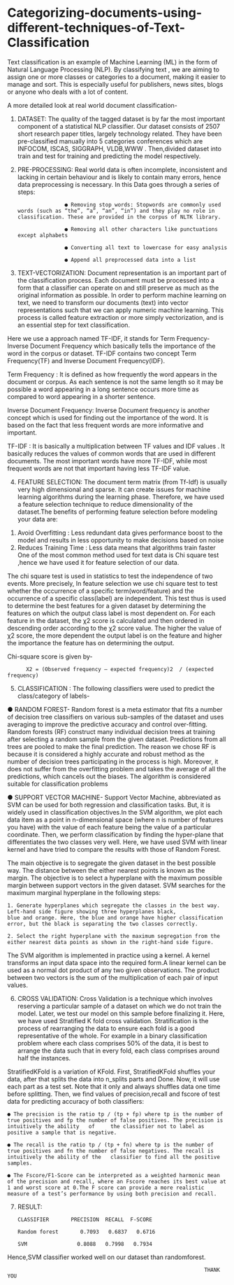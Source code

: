 # Categorizing-documents-using-different-techniques-of-Text-Classification

Text classification is an example of Machine Learning (ML) in the form of Natural Language Processing (NLP). By classifying text , we are aiming to assign one or more classes or categories to a document, making it easier to manage and sort. This is especially useful for publishers, news sites, blogs or anyone  who deals with a lot of content.
                                               
A more detailed look at real world document classification-

1. DATASET:  The quality of the tagged dataset is by far the most important component of a statistical NLP classifier. Our
             dataset consists of 2507 short research paper titles, largely technology related. They have been
              pre-classified manually into 5 categories conferences which are INFOCOM, ISCAS, SIGGRAPH, VLDB,WWW .
              Then,divided dataset into train and test for training and predicting the model respectively. 

2. PRE-PROCESSING:  Real world data is often incomplete, inconsistent and lacking in certain behaviour and is likely to contain
                    many errors, hence data preprocessing is necessary. In this Data goes through a series of steps:
                      
                      ● Removing stop words: Stopwords are commonly used words (such as “the”, “a”, “an”, “in”) and they play no role in classification. These are provided in the corpus of NLTK library.
                      
                      ● Removing all other characters like punctuations except alphabets
                      
                      ● Converting all text to lowercase for easy analysis
                      
                      ● Append all preprocessed data into a list

3. TEXT-VECTORIZATION:  Document representation is an important part of the classification process. Each document must be
                         processed into a form that a classifier can operate on and still preserve as much as the original information as possible.
                         In order to perform machine learning on text, we need to transform our documents (text) into vector
                          representations such that we can apply numeric machine learning. This process is called feature extraction or more simply vectorization,
                          and is an essential step for text classification.

Here we use a approach named TF-IDF, it stands for Term Frequency-Inverse Document Frequency which basically tells the importance of the word in the corpus or dataset. TF-IDF contains two concept Term Frequency(TF) and Inverse Document Frequency(IDF).

Term Frequency : It is defined as how frequently the word appears in the document or corpus. As each sentence is not the same length so it may be possible a word appearing in a long sentence occurs more time as compared to word appearing in a shorter sentence. 

Inverse Document Frequency: Inverse Document frequency is another concept which is used for finding
out the importance of the word. It is based on the fact that less frequent words are more informative and
important.

TF-IDF : It is basically a multiplication between TF values and IDF values . It basically reduces the values
of common words that are used in different documents. The most important words have more TF-IDF,
while most frequent words are not that important having less TF-IDF value.

4. FEATURE SELECTION:  The document term matrix (from Tf-Idf) is usually very high dimensional and sparse. It can create issues for
                       machine learning algorithms during the learning phase. Therefore, we have used a feature selection technique to reduce dimensionality of the     dataset.The benefits of performing feature selection before modeling your data are:
                       
1) Avoid Overfitting : Less redundant data gives performance boost to the model and results in less opportunity to make decisions based on noise
2) Reduces Training Time : Less data means that algorithms train faster
One of the most common method used for text data is Chi square test ,hence we have used it for feature selection of our data.

The chi square test is used in statistics to test the independence of two events. More precisely, In feature
selection we use chi square test to test whether the occurrence of a specific term(word/feature) and the
occurrence of a specific class(label) are independent. This test thus is used to determine the best features
for a given dataset by determining the features on which the output class label is most dependent on.
For each feature in the dataset, the χ2 score is calculated and then ordered in descending order according
to the χ2 score value. The higher the value of χ2 score, the more dependent the output label is on the
feature and higher the importance the feature has on determining the output.

  Chi-square score is given by-
  
          X2 = (Observed frequency – expected frequency)2  / (expected frequency)
          
 5. CLASSIFICATION : The following classifiers were used to predict the class/category of labels-
 
● RANDOM FOREST- Random forest is a meta estimator that fits a number of decision tree classifiers on various
                 sub-samples of the dataset and uses averaging to improve the predictive accuracy and control over-fitting.
                    Random forests (RF) construct many individual decision trees at training after selecting a random
                  sample from the given dataset. Predictions from all trees are pooled to make the final prediction.
                  The reason we chose RF is because it is considered a highly accurate and robust method as the
                number of decision trees participating in the process is high. Moreover, it does not suffer from the
           overfitting problem and takes the average of all the predictions, which cancels out the biases.
                The algorithm is considered suitable for classification problems 
                
                
● SUPPORT VECTOR MACHINE- Support Vector Machine, abbreviated as SVM can be used for both regression and classification
                        tasks. But, it is widely used in classification objectives.In the SVM algorithm, we plot each data item
                          as a point in n-dimensional space (where n is number of features you have) with the value of each
                       feature being the value of a particular coordinate. Then, we perform classification by finding the
                     hyper-plane that differentiates the two classes very well. Here, we have used SVM with linear kernel
                     and have tried to compare the results with those of Random Forest.

The main objective is to segregate the given dataset in the best possible way. The distance between the either nearest points is known as the margin. The objective is to select a hyperplane with the maximum possible margin between support vectors in the given dataset. SVM searches for the maximum marginal hyperplane in the following steps:

    1. Generate hyperplanes which segregate the classes in the best way. Left-hand side figure showing three hyperplanes black, 
    blue and orange. Here, the blue and orange have higher classification error, but the black is separating the two classes correctly.
    
    2. Select the right hyperplane with the maximum segregation from the either nearest data points as shown in the right-hand side figure.
    
The SVM algorithm is implemented in practice using a kernel. A kernel transforms an input data space into the required form.A linear kernel can be used as a normal dot product of any two given observations. The product between two vectors is the sum of the multiplication of each pair of input values.


6. CROSS VALIDATION: Cross Validation is a technique which involves reserving a particular sample of a dataset on which we do
                      not train the model. Later, we test our model on this sample before finalizing it. Here, we have used
                     Stratified K fold cross validation. Stratification is the process of rearranging the data to ensure each fold is a good representative of the
                     whole. For example in a binary classification problem where each class comprises 50% of the data, it is best to arrange the data such that in every                       fold, each class comprises around half the instances.

StratifiedKFold is a variation of KFold. First, StratifiedKFold shuffles your data, after that splits the data into
n_splits parts and Done. Now, it will use each part as a test set. Note that it only and always shuffles data one time before splitting.
Then, we find values of precision,recall and fscore of test data for predicting accuracy of both classifiers:

    ● The precision is the ratio tp / (tp + fp) where tp is the number of true positives and fp the number of false positives. The precision is intuitively the ability   of     the classifier not to label as positive a sample that is negative.

    ● The recall is the ratio tp / (tp + fn) where tp is the number of true positives and fn the number of false negatives. The recall is intuitively the ability of the   classifier to find all the positive samples.

    ● The Fscore/F1-Score can be interpreted as a weighted harmonic mean of the precision and recall, where an Fscore reaches its best value at 1 and worst score at 0.The F score can provide a more realistic measure of a test’s performance by using both precision and recall.
    

7. RESULT:

       CLASSIFIER       PRECISION  RECALL  F-SCORE
    
       Random forest       0.7093   0.6837   0.6716
    
       SVM                0.8088   0.7998   0.7934
       
 Hence,SVM classifier worked well on our dataset than randomforest.
 
 
                                                                   THANK YOU
